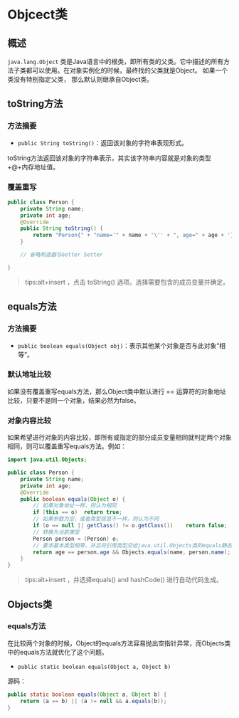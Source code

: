 # Objcect类

## 概述

`java.lang.Object` 类是Java语言中的根类，即所有类的父类。它中描述的所有方法子类都可以使用。在对象实例化的时候，最终找的父类就是Object。
如果一个类没有特别指定父类， 那么默认则继承自Object类。

## toString方法

### 方法摘要

+ `public String toString()`：返回该对象的字符串表现形式。

toString方法返回该对象的字符串表示，其实该字符串内容就是对象的类型+@+内存地址值。

### 覆盖重写

```java
public class Person {
    private String name;
    private int age;
    @Override
    public String toString() {
        return "Person{" + "name='" + name + '\'' + ", age=" + age + '}';
    }

    // 省略构造器与Getter Setter

}
```
> tips:alt+insert ，点击 toString() 选项。选择需要包含的成员变量并确定。

## equals方法

### 方法摘要

+ `public boolean equals(Object obj)`：表示其他某个对象是否与此对象“相等”。

### 默认地址比较

如果没有覆盖重写equals方法，那么Object类中默认进行 == 运算符的对象地址比较，只要不是同一个对象，结果必然为false。

### 对象内容比较

如果希望进行对象的内容比较，即所有或指定的部分成员变量相同就判定两个对象相同，则可以覆盖重写equals方法。例如：

```java
import java.util.Objects;

public class Person {
    private String name;
    private int age;
    @Override
    public boolean equals(Object o) {
        // 如果对象地址一样，则认为相同
        if (this == o)  return true;
        // 如果参数为空，或者类型信息不一样，则认为不同
        if (o == null || getClass() != o.getClass())    return false;
        // 转换为当前类型
        Person person = (Person) o;
        // 要求基本类型相等，并且将引用类型交给java.util.Objects类的equals静态方法取用结果
        return age == person.age && Objects.equals(name, person.name);
    }
}

```
> tips:alt+insert ，并选择equals() and hashCode() 进行自动代码生成。


## Objects类

### equals方法
在比较两个对象的时候，Object的equals方法容易抛出空指针异常，而Objects类中的equals方法就优化了这个问题。

+ `public static boolean equals(Object a, Object b)`

源码：
```java
public static boolean equals(Object a, Object b) {
    return (a == b) || (a != null && a.equals(b));
}
```
